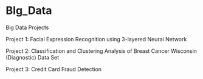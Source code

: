 # BIg_Data
Big Data Projects

Project 1:
Facial Expression Recognition using 3-layered Neural Network

Project 2:
Classification and Clustering Analysis of Breast Cancer Wisconsin (Diagnostic) Data Set

Project 3:
Credit Card Fraud Detection





